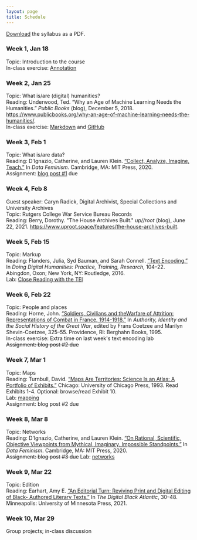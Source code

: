 ```yaml
---
layout: page
title: Schedule
---
```


[Download](/humdata22/byrne_syllabus_2022.pdf) the syllabus as a PDF.

### Week 1, Jan 18

Topic: Introduction to the course  
In-class exercise: [Annotation](/humdata22/annotation/)

### Week 2, Jan 25

Topic: What is/are (digital) humanities?  
Reading: Underwood, Ted. “Why an Age of Machine Learning Needs the Humanities.” _Public Books_ (blog), December 5, 2018. <https://www.publicbooks.org/why-an-age-of-machine-learning-needs-the-humanities/>.  
In-class exercise: [Markdown](https://programminghistorian.org/en/lessons/getting-started-with-markdown) and [GitHub](https://graddh.netlify.app/docs/tutorials/github-basic/)

### Week 3, Feb 1

Topic: What is/are data?  
Reading: D’Ignazio, Catherine, and Lauren Klein. [“Collect, Analyze, Imagine, Teach.”](https://data-feminism.mitpress.mit.edu/pub/ei7cogfn/release/4) In
_Data Feminism_. Cambridge, MA: MIT Press, 2020.  
Assignment: [blog post #1](/humdata22/dataset-analysis/) due

### Week 4, Feb 8

Guest speaker: Caryn Radick, Digital Archivist, Special Collections and University Archives  
Topic: Rutgers College War Service Bureau Records  
Reading: Berry, Dorothy. "The House Archives Built." _up//root_ (blog), June 22, 2021.
<https://www.uproot.space/features/the-house-archives-built>.

### Week 5, Feb 15

Topic: Markup  
Reading: Flanders, Julia, Syd Bauman, and Sarah Connell. [“Text Encoding.”](https://rutgers.instructure.com/courses/158985/files?preview=22779494) In _Doing
Digital Humanities: Practice, Training, Research_, 104–22. Abingdon, Oxon; New York,
NY: Routledge, 2016.  
Lab: [Close Reading with the TEI](https://github.com/giannetti/TEI-Close-Reading)

### Week 6, Feb 22

Topic: People and places  
Reading: Horne, John. [“Soldiers, Civilians and theWarfare of Attrition: Representations
of Combat in France, 1914-1918.”](https://rutgers.instructure.com/courses/158985/files?preview=22982731) In _Authority, Identity and the Social History of the
Great War_, edited by Frans Coetzee and Marilyn Shevin-Coetzee, 325–55. Providence, RI:
Berghahn Books, 1995.  
In-class exercise: Extra time on last week's text encoding lab  
~~Assignment: blog post #2 due~~

### Week 7, Mar 1

Topic: Maps  
Reading: Turnbull, David. [“Maps Are Territories: Science Is an Atlas: A Portfolio of
Exhibits.”](http://territories.indigenousknowledge.org/) Chicago: University of Chicago Press, 1993. Read Exhibits 1-4. Optional: browse/read Exhibit 10.  
Lab: [mapping](/humdata22/mapping/)  
Assignment: blog post #2 due

### Week 8, Mar 8

Topic: Networks  
Reading: D’Ignazio, Catherine, and Lauren Klein. [“On Rational, Scientific, Objective Viewpoints from Mythical, Imaginary, Impossible Standpoints.”](https://data-feminism.mitpress.mit.edu/pub/5evfe9yd/release/5) In _Data Feminism_. Cambridge, MA: MIT Press, 2020.  
~~Assignment: blog post #3 due~~
Lab: [networks](/humdata22/networks/)

### Week 9, Mar 22

Topic: Edition  
Reading: Earhart, Amy E. [“An Editorial Turn: Reviving Print and Digital Editing of Black-
Authored Literary Texts.”](https://rutgers.instructure.com/courses/158985/files?preview=23627179) In _The Digital Black Atlantic_, 30–48. Minneapolis: University
of Minnesota Press, 2021.

### Week 10, Mar 29

Group projects; in-class discussion
